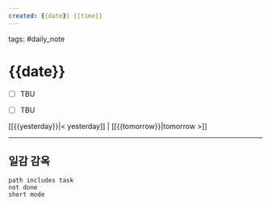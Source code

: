 ```yaml
---  
created: {{date}} {{time}}  
---  
```

tags: #daily_note  
  
# {{date}}  
- [ ] TBU  
- [ ] TBU  
  
  
[[{{yesterday}}|< yesterday]] | [[{{tomorrow}}|tomorrow >]]  
  
---  
## 일감 감옥  
```tasks  
path includes task  
not done  
short mode  
```